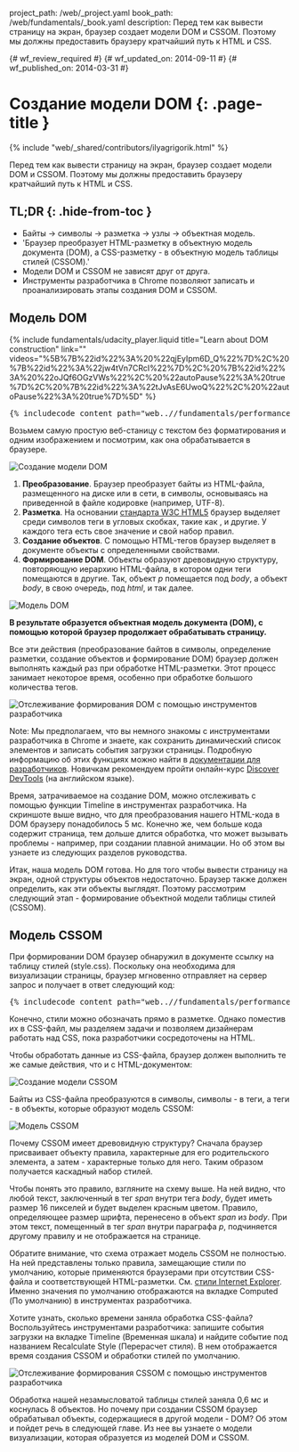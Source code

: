 project_path: /web/_project.yaml
book_path: /web/fundamentals/_book.yaml
description: Перед тем как вывести страницу на экран, браузер создает модели DOM и CSSOM. Поэтому мы должны предоставить браузеру кратчайший путь к HTML и CSS.

{# wf_review_required #}
{# wf_updated_on: 2014-09-11 #}
{# wf_published_on: 2014-03-31 #}

# Создание модели DOM {: .page-title }

{% include "web/_shared/contributors/ilyagrigorik.html" %}


Перед тем как вывести страницу на экран, браузер создает модели DOM и CSSOM. Поэтому мы должны предоставить браузеру кратчайший путь к HTML и CSS.



## TL;DR {: .hide-from-toc }
- Байты → символы → разметка → узлы → объектная модель.
- 'Браузер преобразует HTML-разметку в объектную модель документа (DOM), а CSS-разметку - в объектную модель таблицы стилей (CSSOM).'
- Модели DOM и CSSOM не зависят друг от друга.
- Инструменты разработчика в Chrome позволяют записать и проанализировать этапы создания DOM и CSSOM.


## Модель DOM

{% include fundamentals/udacity_player.liquid title="Learn about DOM construction" link="" videos="%5B%7B%22id%22%3A%20%22qjEyIpm6D_Q%22%7D%2C%20%7B%22id%22%3A%22jw4tVn7CRcI%22%7D%2C%20%7B%22id%22%3A%20%22oJQf6OGzVWs%22%2C%20%22autoPause%22%3A%20true%7D%2C%20%7B%22id%22%3A%22tJvAsE6UwoQ%22%2C%20%22autoPause%22%3A%20true%7D%5D" %}

<pre class="prettyprint">
{% includecode content_path="web..//fundamentals/performance/critical-rendering-path/_code/basic_dom.html" region_tag="full" %}
</pre>

Возьмем самую простую веб-станицу с текстом без форматирования и одним изображением и посмотрим, как она обрабатывается в браузере.

<img src="images/full-process.png" alt="Создание модели DOM">

1. **Преобразование**. Браузер преобразует байты из HTML-файла, размещенного на диске или в сети, в символы, основываясь на приведенной в файле кодировке (например, UTF-8).
2. **Разметка**. На основании [стандарта W3C HTML5](http://www.w3.org/TR/html5/) браузер выделяет среди символов теги в угловых скобках, такие как <html>, <body> и другие. У каждого тега есть свое значение и свой набор правил.
3. **Создание объектов**. С помощью HTML-тегов браузер выделяет в документе объекты с определенными свойствами.
4. **Формирование DOM**. Объекты образуют древовидную структуру, повторяющую иерархию HTML-файла, в котором одни теги помещаются в другие. Так, объект _p_ помещается под _body_, а объект _body_, в свою очередь, под _html_, и так далее.

<img src="images/dom-tree.png" class="center" alt="Модель DOM">

**В результате образуется объектная модель документа (DOM), с помощью которой браузер продолжает обрабатывать страницу.**

Все эти действия (преобразование байтов в символы, определение разметки, создание объектов и формирование DOM) браузер должен выполнять каждый раз при обработке HTML-разметки. Этот процесс занимает некоторое время, особенно при обработке большого количества тегов.

<img src="images/dom-timeline.png" class="center" alt="Отслеживание формирования DOM с помощью инструментов разработчика">

<!-- TODO: Verify note type! -->
Note: Мы предполагаем, что вы немного знакомы с инструментами разработчика в Chrome и знаете, как сохранить динамический список элементов и записать события загрузки страницы. Подробную информацию об этих функциях можно найти в <a href='https://developer.chrome.com/devtools'>документации для разработчиков</a>. Новичкам рекомендуем пройти онлайн-курс <a href='http://discover-devtools.codeschool.com/'>Discover DevTools</a> (на английском языке).

Время, затрачиваемое на создание DOM, можно отслеживать с помощью функции Timeline в инструментах разработчика. На скриншоте выше видно, что для преобразования нашего HTML-кода в DOM браузеру понадобилось 5 мс. Конечно же, чем больше кода содержит страница, тем дольше длится обработка, что может вызывать проблемы - например, при создании плавной анимации. Но об этом вы узнаете из следующих разделов руководства.

Итак, наша модель DOM готова. Но для того чтобы вывести страницу на экран, одной структуры объектов недостаточно. Браузер также должен определить, как эти объекты выглядят. Поэтому рассмотрим следующий этап - формирование объектной модели таблицы стилей (CSSOM).

## Модель CSSOM

При формировании DOM браузер обнаружил в документе ссылку на таблицу стилей (style.css). Поскольку она необходима для визуализации страницы, браузер мгновенно отправляет на сервер запрос и получает в ответ следующий код:

<pre class="prettyprint">
{% includecode content_path="web..//fundamentals/performance/critical-rendering-path/_code/style.css" region_tag="full" lang=css %}
</pre>

Конечно, стили можно обозначать прямо в разметке. Однако поместив их в CSS-файл, мы разделяем задачи и позволяем дизайнерам работать над CSS, пока разработчики сосредоточены на HTML.

Чтобы обработать данные из CSS-файла, браузер должен выполнить те же самые действия, что и с HTML-документом:

<img src="images/cssom-construction.png" class="center" alt="Создание модели CSSOM">

Байты из CSS-файла преобразуются в символы, символы - в теги, а теги - в объекты, которые образуют модель CSSOM:

<img src="images/cssom-tree.png" class="center" alt="Модель CSSOM">

Почему CSSOM имеет древовидную структуру? Сначала браузер присваивает объекту правила, характерные для его родительского элемента, а затем - характерные только для него. Таким образом получается каскадный набор стилей.

Чтобы понять это правило, взгляните на схему выше. На ней видно, что любой текст, заключенный в тег _span_ внутри тега _body_, будет иметь размер 16 пикселей и будет выделен красным цветом. Правило, определяющее размер шрифта, перенесено в объект _span_ из _body_. При этом текст, помещенный в тег _span_ внутри параграфа _p_, подчиняется другому правилу и не отображается на странице.

Обратите внимание, что схема отражает модель CSSOM не полностью. На ней представлены только правила, замещающие стили по умолчанию, которые применяются браузерами при отсутствии CSS-файла и соответствующей HTML-разметки. См. [стили Internet Explorer](http://www.iecss.com/). Именно значения по умолчанию отображаются на вкладке Computed (По умолчанию) в инструментах разработчика.

Хотите узнать, сколько времени заняла обработка CSS-файла? Воспользуйтесь инструментами разработчика: запишите события загрузки на вкладке Timeline (Временная шкала) и найдите событие под названием Recalculate Style (Перерасчет стиля). В нем отображается время создания CSSOM и обработки стилей по умолчанию.

<img src="images/cssom-timeline.png" class="center" alt="Отслеживание формирования CSSOM с помощью инструментов разработчика">

Обработка нашей незамысловатой таблицы стилей заняла 0,6 мс и коснулась 8 объектов. Но почему при создании CSSOM браузер обрабатывал объекты, содержащиеся в другой модели - DOM? Об этом и пойдет речь в следующей главе. Из нее вы узнаете о модели визуализации, которая образуется из моделей DOM и CSSOM.



